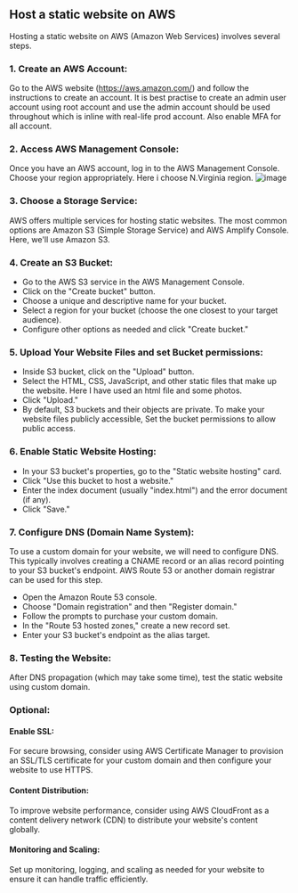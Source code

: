 ## Host a static website on AWS
Hosting a static website on AWS (Amazon Web Services) involves several steps. 
### 1.	Create an AWS Account:
Go to the AWS website (https://aws.amazon.com/) and follow the instructions to create an account. It is best practise to create an admin user account using root account and use the admin account should be used throughout which is inline with real-life prod account. Also enable MFA for all account.
### 2.	Access AWS Management Console:
Once you have an AWS account, log in to the AWS Management Console. Choose your region appropriately. Here i choose N.Virginia region.
![image](https://github.com/sujoy124/AWS-projects/assets/91733661/5fc4740e-f439-47fe-a078-c220935c7223)

### 3.	Choose a Storage Service:
AWS offers multiple services for hosting static websites. The most common options are Amazon S3 (Simple Storage Service) and AWS Amplify Console. Here, we'll use Amazon S3.
### 4.	Create an S3 Bucket:
- Go to the AWS S3 service in the AWS Management Console.
- Click on the "Create bucket" button.
- Choose a unique and descriptive name for your bucket. 
- Select a region for your bucket (choose the one closest to your target audience).
- Configure other options as needed and click "Create bucket."
### 5.	Upload Your Website Files and set Bucket permissions:
- Inside S3 bucket, click on the "Upload" button.
- Select the HTML, CSS, JavaScript, and other static files that make up the website. Here I have used an html file and some photos.
- Click "Upload."
- By default, S3 buckets and their objects are private. To make your website files publicly accessible, Set the bucket permissions to allow public access.
### 6.	Enable Static Website Hosting:
- In your S3 bucket's properties, go to the "Static website hosting" card.
- Click "Use this bucket to host a website."
- Enter the index document (usually "index.html") and the error document (if any).
- Click "Save."
### 7.	Configure DNS (Domain Name System):
To use a custom domain for your website, we will need to configure DNS. This typically involves creating a CNAME record or an alias record pointing to your S3 bucket's endpoint. AWS Route 53 or another domain registrar can be used for this step.
- Open the Amazon Route 53 console.
- Choose "Domain registration" and then "Register domain."
- Follow the prompts to purchase your custom domain.
- In the "Route 53 hosted zones," create a new record set.
- Enter your S3 bucket's endpoint as the alias target.

### 8.	Testing the Website:
After DNS propagation (which may take some time), test the static website using custom domain.

### Optional: 

#### Enable SSL:
For secure browsing, consider using AWS Certificate Manager to provision an SSL/TLS certificate for your custom domain and then configure your website to use HTTPS.

#### Content Distribution:
To improve website performance, consider using AWS CloudFront as a content delivery network (CDN) to distribute your website's content globally.

#### Monitoring and Scaling:
Set up monitoring, logging, and scaling as needed for your website to ensure it can handle traffic efficiently.


